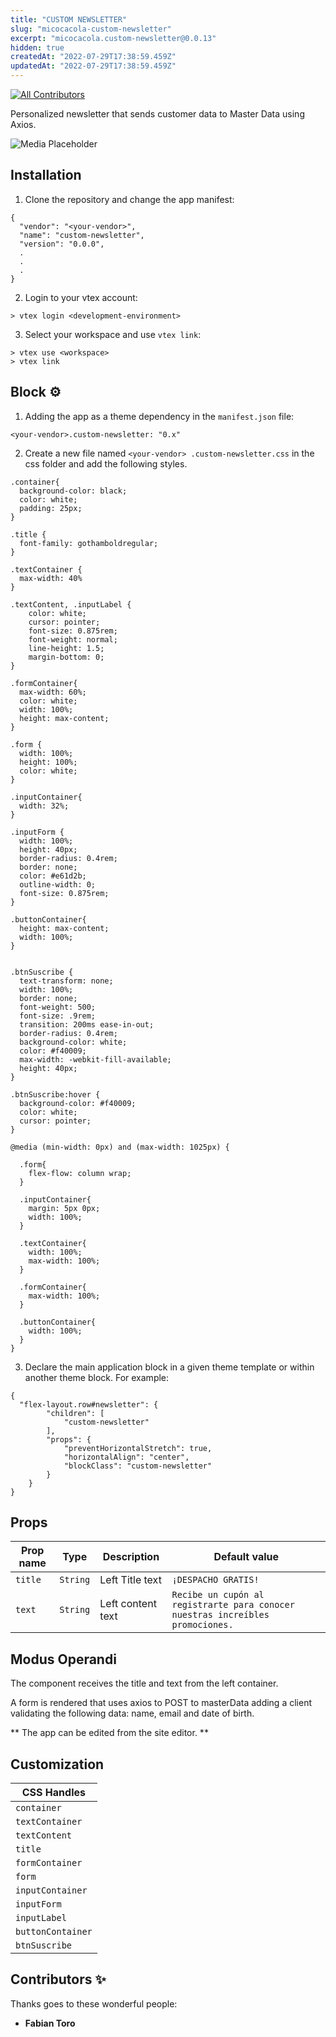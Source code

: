 ```yaml
---
title: "CUSTOM NEWSLETTER"
slug: "micocacola-custom-newsletter"
excerpt: "micocacola.custom-newsletter@0.0.13"
hidden: true
createdAt: "2022-07-29T17:38:59.459Z"
updatedAt: "2022-07-29T17:38:59.459Z"
---
```

[![All Contributors](https://img.shields.io/badge/all_contributors-1-orange.svg?style=flat-square)](#contributors-)

Personalized newsletter that sends customer data to Master Data using Axios. 

![Media Placeholder](./custom-newsletter.jpg)

## Installation 
1. Clone the repository and change the app manifest:
```
{
  "vendor": "<your-vendor>",
  "name": "custom-newsletter",
  "version": "0.0.0",
  .
  .
  .
}
```
2. Login to your vtex account:
```
> vtex login <development-environment>
```
3. Select your workspace and use `vtex link`:
```
> vtex use <workspace>
> vtex link
```

## Block ⚙
1. Adding the app as a theme dependency in the `manifest.json` file:
```
<your-vendor>.custom-newsletter: "0.x"
```
2. Create a new file named `<your-vendor> .custom-newsletter.css` in the css folder and add the following styles.
```
.container{
  background-color: black;
  color: white;
  padding: 25px;
}

.title {
  font-family: gothamboldregular;
}

.textContainer {
  max-width: 40%
}

.textContent, .inputLabel {
    color: white;
    cursor: pointer;
    font-size: 0.875rem;
    font-weight: normal;
    line-height: 1.5;
    margin-bottom: 0;
}

.formContainer{
  max-width: 60%;
  color: white;
  width: 100%;
  height: max-content;
}

.form {
  width: 100%;
  height: 100%;
  color: white;
}

.inputContainer{
  width: 32%;
}

.inputForm {
  width: 100%;
  height: 40px;
  border-radius: 0.4rem;
  border: none;
  color: #e61d2b;
  outline-width: 0;
  font-size: 0.875rem;
}

.buttonContainer{
  height: max-content;
  width: 100%;
}


.btnSuscribe {
  text-transform: none;
  width: 100%;
  border: none;
  font-weight: 500;
  font-size: .9rem;
  transition: 200ms ease-in-out;
  border-radius: 0.4rem;
  background-color: white;
  color: #f40009;
  max-width: -webkit-fill-available;
  height: 40px;
}

.btnSuscribe:hover {
  background-color: #f40009;
  color: white;
  cursor: pointer;
}

@media (min-width: 0px) and (max-width: 1025px) {

  .form{
    flex-flow: column wrap;
  }

  .inputContainer{
    margin: 5px 0px;
    width: 100%;
  }

  .textContainer{
    width: 100%;
    max-width: 100%;
  }
  
  .formContainer{
    max-width: 100%;
  }

  .buttonContainer{
    width: 100%;
  }
}

```
3. Declare the main application block in a given theme template or within another theme block. For example:
```
{
  "flex-layout.row#newsletter": {
        "children": [
            "custom-newsletter"
        ],
        "props": {
            "preventHorizontalStretch": true,
            "horizontalAlign": "center",
            "blockClass": "custom-newsletter"
        }
    }
}
```

## Props

| Prop name    | Type            | Description    | Default value                                                                                                                               |
| ------------ | --------------- | --------------------------------------------------------------------------------------------------------------------------------------------- | ---------- | 
| `title` | `String` |  Left Title text  | `¡DESPACHO GRATIS!`   |
| `text`      | `String` |  Left content text   | `Recibe un cupón al registrarte para conocer nuestras increíbles promociones.`       |

## Modus Operandi

The component receives the title and text from the left container.
 
A form is rendered that uses axios to POST to masterData adding a client validating the following data: name, email and date of birth.

 ** The app can be edited from the site editor. **

## Customization

| CSS Handles |
| ----------- |
| `container` |
| `textContainer` |
| `textContent` |
| `title` |
| `formContainer` |
| `form` |
| `inputContainer` |
| `inputForm` |
| `inputLabel` |
| `buttonContainer` |
| `btnSuscribe` |

## Contributors ✨

Thanks goes to these wonderful people:

<!-- ALL-CONTRIBUTORS-LIST:START - Do not remove or modify this section -->
<!-- prettier-ignore-start -->
<!-- markdownlint-disable -->
<!-- markdownlint-enable -->
<!-- prettier-ignore-end -->

<!-- ALL-CONTRIBUTORS-LIST:END -->

- **Fabian Toro**